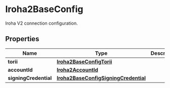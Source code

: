 

# Iroha2BaseConfig

Iroha V2 connection configuration.

## Properties

| Name | Type | Description | Notes |
|------------ | ------------- | ------------- | -------------|
|**torii** | [**Iroha2BaseConfigTorii**](Iroha2BaseConfigTorii.md) |  |  |
|**accountId** | [**Iroha2AccountId**](Iroha2AccountId.md) |  |  [optional] |
|**signingCredential** | [**Iroha2BaseConfigSigningCredential**](Iroha2BaseConfigSigningCredential.md) |  |  [optional] |



